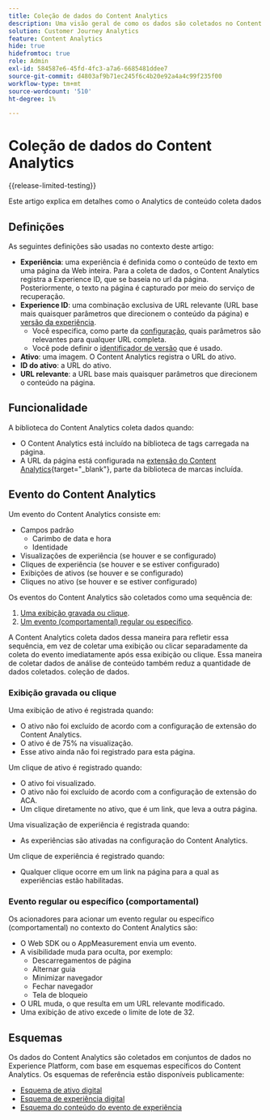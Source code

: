```yaml
---
title: Coleção de dados do Content Analytics
description: Uma visão geral de como os dados são coletados no Content Analytics
solution: Customer Journey Analytics
feature: Content Analytics
hide: true
hidefromtoc: true
role: Admin
exl-id: 584587e6-45fd-4fc3-a7a6-6685481ddee7
source-git-commit: d4803af9b71ec245f6c4b20e92a4a4c99f235f00
workflow-type: tm+mt
source-wordcount: '510'
ht-degree: 1%

---
```


# Coleção de dados do Content Analytics

{{release-limited-testing}}

Este artigo explica em detalhes como o Analytics de conteúdo coleta dados


## Definições

As seguintes definições são usadas no contexto deste artigo:

* **Experiência**: uma experiência é definida como o conteúdo de texto em uma página da Web inteira. Para a coleta de dados, o Content Analytics registra a Experience ID, que se baseia no url da página. Posteriormente, o texto na página é capturado por meio do serviço de recuperação.
* **Experience ID**: uma combinação exclusiva de URL relevante (URL base mais quaisquer parâmetros que direcionem o conteúdo da página) e [versão da experiência](manual.md#versioning).
   * Você especifica, como parte da [configuração](configuration.md), quais parâmetros são relevantes para qualquer URL completa.
   * Você pode definir o [identificador de versão](manual.md#versioning) que é usado.
* **Ativo**: uma imagem. O Content Analytics registra o URL do ativo.
* **ID do ativo**: a URL do ativo.
* **URL relevante**: a URL base mais quaisquer parâmetros que direcionem o conteúdo na página.


## Funcionalidade

A biblioteca do Content Analytics coleta dados quando:

* O Content Analytics está incluído na biblioteca de tags carregada na página.
* A URL da página está configurada na [extensão do Content Analytics](https://experienceleague.adobe.com/en/docs/experience-platform/tags/extensions/client/content-analytics/overview){target="_blank"}, parte da biblioteca de marcas incluída.


## Evento do Content Analytics

Um evento do Content Analytics consiste em:

* Campos padrão
   * Carimbo de data e hora
   * Identidade
* Visualizações de experiência (se houver e se configurado)
* Cliques de experiência (se houver e se estiver configurado)
* Exibições de ativos (se houver e se configurado)
* Cliques no ativo (se houver e se estiver configurado)


Os eventos do Content Analytics são coletados como uma sequência de:

1. [Uma exibição gravada ou clique](#recorded-view-or-click).
1. [Um evento (comportamental) regular ou específico](#regular-or-specific-behaviorial-event).

A Content Analytics coleta dados dessa maneira para refletir essa sequência, em vez de coletar uma exibição ou clicar separadamente da coleta do evento imediatamente após essa exibição ou clique. Essa maneira de coletar dados de análise de conteúdo também reduz a quantidade de dados coletados. coleção de dados.

### Exibição gravada ou clique

Uma exibição de ativo é registrada quando:

* O ativo não foi excluído de acordo com a configuração de extensão do Content Analytics.
* O ativo é de 75% na visualização.
* Esse ativo ainda não foi registrado para esta página.

Um clique de ativo é registrado quando:

* O ativo foi visualizado.
* O ativo não foi excluído de acordo com a configuração de extensão do ACA.
* Um clique diretamente no ativo, que é um link, que leva a outra página.

Uma visualização de experiência é registrada quando:

* As experiências são ativadas na configuração do Content Analytics.

Um clique de experiência é registrado quando:

* Qualquer clique ocorre em um link na página para a qual as experiências estão habilitadas.


### Evento regular ou específico (comportamental)

Os acionadores para acionar um evento regular ou específico (comportamental) no contexto do Content Analytics são:

* O Web SDK ou o AppMeasurement envia um evento.
* A visibilidade muda para oculta, por exemplo:
   * Descarregamentos de página
   * Alternar guia
   * Minimizar navegador
   * Fechar navegador
   * Tela de bloqueio
* O URL muda, o que resulta em um URL relevante modificado.
* Uma exibição de ativo excede o limite de lote de 32.


## Esquemas

Os dados do Content Analytics são coletados em conjuntos de dados no Experience Platform, com base em esquemas específicos do Content Analytics. Os esquemas de referência estão disponíveis publicamente:

* [Esquema de ativo digital](https://github.com/adobe/xdm/blob/master/components/classes/digital-asset.schema.json)
* [Esquema de experiência digital](https://github.com/adobe/xdm/blob/master/components/classes/digital-experience.schema.json)
* [Esquema do conteúdo do evento de experiência](https://github.com/adobe/xdm/blob/master/components/fieldgroups/experience-event/experienceevent-content.schema.json)
